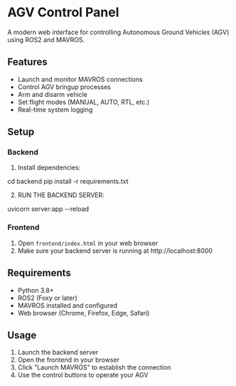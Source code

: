 # AGV Control Panel

A modern web interface for controlling Autonomous Ground Vehicles (AGV) using ROS2 and MAVROS.

## Features

- Launch and monitor MAVROS connections
- Control AGV bringup processes
- Arm and disarm vehicle
- Set flight modes (MANUAL, AUTO, RTL, etc.)
- Real-time system logging

## Setup

### Backend

1. Install dependencies:

cd backend
pip install -r requirements.txt

2. RUN THE BACKEND SERVER:

uvicorn server:app --reload

### Frontend

1. Open `frontend/index.html` in your web browser
2. Make sure your backend server is running at http://localhost:8000

## Requirements

- Python 3.8+
- ROS2 (Foxy or later)
- MAVROS installed and configured
- Web browser (Chrome, Firefox, Edge, Safari)

## Usage

1. Launch the backend server
2. Open the frontend in your browser
3. Click "Launch MAVROS" to establish the connection
4. Use the control buttons to operate your AGV


